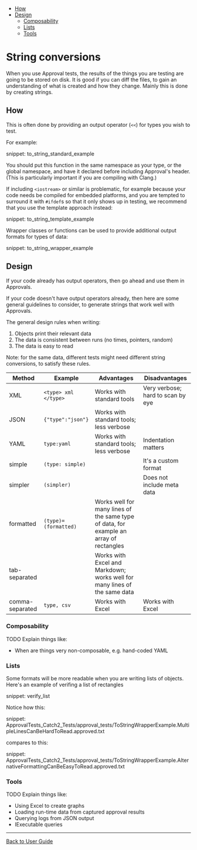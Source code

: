 <a id="top"></a>

<!-- vscode-markdown-toc -->
* [How](#How)
* [Design](#Design)
	* [Composability](#Composability)
	* [Lists](#Lists)
	* [Tools](#Tools)

<!-- vscode-markdown-toc-config
	numbering=false
	autoSave=true
	/vscode-markdown-toc-config -->
<!-- /vscode-markdown-toc -->

# String conversions

When you use Approval tests, the results of the things you are testing are going to be stored on disk. It is good if you can diff the files, to gain an understanding of what is created and how they change. Mainly this is done by creating strings.

## <a name='How'></a>How

This is often done by providing an output operator (`<<`) for types you wish to test.

For example:

snippet: to_string_standard_example

You should put this function in the same namespace as your type, or the global namespace, and have it declared before including Approval's header. (This is particularly important if you are compiling with Clang.)

If including `<iostream>` or similar is problematic, for example because your code needs be compiled for embedded platforms, and you are tempted to surround it with `#ifdef`s so that it only shows up in testing, we recommend that you use the template approach instead:

snippet: to_string_template_example

Wrapper classes or functions can be used to provide additional output formats for types of data:

snippet: to_string_wrapper_example

## <a name='Design'></a>Design

If your code already has output operators, then go ahead and use them in Approvals.

If your code doesn't have output operators already, then here are some general guidelines to consider, to generate strings that work well with Approvals.

The general design rules when writing:

1. Objects print their relevant data
2. The data is consistent between runs (no times, pointers, random)
3. The data is easy to read

Note: for the same data, different tests might need different string conversions, to satisfy these rules.

Method | Example | Advantages | Disadvantages
------------ | ------------- | ------------- | -------------
XML | `<type> xml </type>` | Works with standard tools | Very verbose; hard to scan by eye
JSON | `{"type":"json"}`  | Works with standard tools; less verbose | &nbsp;
YAML | `type:yaml` | Works with standard tools; less verbose | Indentation matters
simple | `(type: simple)` |   &nbsp;  | It's a custom format
simpler | `(simpler)` | &nbsp; | Does not include meta data
formatted | `(type)=(formatted)` | Works well for many lines of the same type of data, for example an array of rectangles | &nbsp;
tab-separated | &nbsp; | Works with Excel and Markdown; works well for many lines of the same data | &nbsp;
comma-separated | `type, csv` | Works with Excel | Works with Excel

### <a name='Composability'></a>Composability

TODO Explain things like:

* When are things very non-composable, e.g. hand-coded YAML

### <a name='Lists'></a>Lists

Some formats will be more readable when you are writing lists of objects.
Here's an example of verifing a list of rectangles

snippet: verify_list

Notice how this:

snippet: ApprovalTests_Catch2_Tests/approval_tests/ToStringWrapperExample.MultipleLinesCanBeHardToRead.approved.txt

compares to this:

snippet: ApprovalTests_Catch2_Tests/approval_tests/ToStringWrapperExample.AlternativeFormattingCanBeEasyToRead.approved.txt

### <a name='Tools'></a>Tools

TODO Explain things like:

* Using Excel to create graphs
* Loading run-time data from captured approval results
* Querying logs from JSON output
* IExecutable queries

---

[Back to User Guide](README.md#top)
